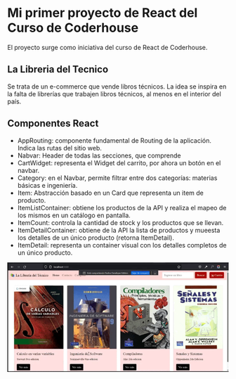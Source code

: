 # Mi primer proyecto de React del Curso de Coderhouse

El proyecto surge como iniciativa del curso de React de Coderhouse.

## La Libreria del Tecnico

Se trata de un e-commerce que vende libros técnicos. La idea se inspira en la falta de librerías que trabajen libros técnicos, al menos en el interior del país.


## Componentes React

- AppRouting: componente fundamental de Routing de la aplicación. Indica las rutas del sitio web.
- Nabvar: Header de todas las secciones, que comprende 
- CartWidget: representa el Widget del carrito, por ahora un botón en el navbar.
- Category: en el Navbar, permite filtrar entre dos categorías: materias básicas e ingeniería.
- Item: Abstracción basado en un Card que representa un item de producto.
- ItemListContainer: obtiene los productos de la API y realiza el mapeo de los mismos en un catálogo en pantalla.
- ItemCount: controla la cantidad de stock y los productos que se llevan.
- ItemDetailContainer: obtiene de la API la lista de productos y mueesta los detalles de un único producto (retorna ItemDetail).
- ItemDetail: representa un container visual con los detalles completos de un único producto. 


![ELGIF](https://github.com/KarimServin/La-Libreria-Del-Tecnico/blob/main/ELGIF.gif)
